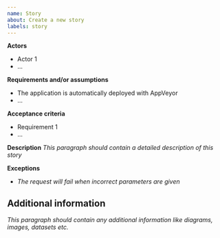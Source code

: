 ```yaml
---
name: Story
about: Create a new story
labels: story
---
```


**Actors**
- Actor 1
- ...

**Requirements and/or assumptions**
- The application is automatically deployed with AppVeyor
- ...

**Acceptance criteria**
- Requirement 1
- ...

**Description**
_This paragraph should contain a detailed description of this story_ 

**Exceptions**
- _The request will fail when incorrect parameters are given_

## Additional information
_This paragraph should contain any additional information like diagrams, images, datasets etc._
